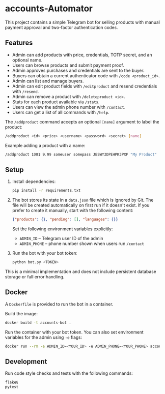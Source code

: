 # accounts-Automator

This project contains a simple Telegram bot for selling products with manual payment approval and two-factor authentication codes.

## Features
- Admin can add products with price, credentials, TOTP secret, and an optional name.
- Users can browse products and submit payment proof.
- Admin approves purchases and credentials are sent to the buyer.
- Buyers can obtain a current authenticator code with `/code <product_id>`.
- Admin can list and manage buyers.
- Admin can edit product fields with `/editproduct` and resend credentials with `/resend`.
- Admin can remove a product with `/deleteproduct <id>`.
- Stats for each product available via `/stats`.
- Users can view the admin phone number with `/contact`.
- Users can get a list of all commands with `/help`.

The `/addproduct` command accepts an optional `[name]` argument to label the product:

```bash
/addproduct <id> <price> <username> <password> <secret> [name]
```

Example adding a product with a name:

```bash
/addproduct 1001 9.99 someuser somepass JBSWY3DPEHPK3PXP "My Product"
```

## Setup
1. Install dependencies:
   ```bash
   pip install -r requirements.txt
   ```
2. The bot stores its state in a `data.json` file which is ignored by Git.
   The file will be created automatically on first run if it doesn't exist.
   If you prefer to create it manually, start with the following content:

   ```json
   {"products": {}, "pending": [], "languages": {}}
   ```

   Set the following environment variables explicitly:
   - `ADMIN_ID` – Telegram user ID of the admin
   - `ADMIN_PHONE` – phone number shown when users run `/contact`
3. Run the bot with your bot token:
   ```bash
   python bot.py <TOKEN>
   ```

This is a minimal implementation and does not include persistent database storage or full error handling.

## Docker

A `Dockerfile` is provided to run the bot in a container.

Build the image:

```bash
docker build -t accounts-bot .
```

Run the container with your bot token. You can also set environment variables
for the admin using `-e` flags:

```bash
docker run --rm -e ADMIN_ID=<YOUR_ID> -e ADMIN_PHONE=<YOUR_PHONE> accounts-bot <TOKEN>
```

## Development
Run code style checks and tests with the following commands:

```bash
flake8
pytest
```
